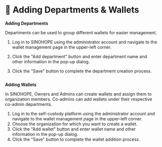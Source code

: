 # 🎯 Adding Departments & Wallets

**Adding Departments**

Departments can be used to group different wallets for easier management.

1. Log in to SINOHOPE using the administrator account and navigate to the wallet management page in the upper-left corner.
2. Click the "Add department" button and enter department name and other information in the pop-up dialog.
3.  Click the "Save" button to complete the department creation process.

    <figure><img src="../.gitbook/assets/1691652154277.jpg" alt=""><figcaption></figcaption></figure>

**Adding Wallets**

In SINOHOPE, Owners and Admins can create wallets and assign them to organization members. Co-admins can add wallets under their respective co-admin departments.

1. Log in to the self-custody platform using the administrator account and navigate to the wallet management page in the upper-left corner.
2. Choose the organization for which you want to create a wallet.
3. Click the "Add wallet" button and enter wallet name and other information in the pop-up dialog.
4. Click the "Save" button to complete the wallet addition process.

<figure><img src="../.gitbook/assets/image (114).png" alt=""><figcaption></figcaption></figure>

<figure><img src="https://newhuotech.larksuite.com/space/api/box/stream/download/asynccode/?code=MGFlNzZkMGEwZWZjZTI3ODhmOWVkYzFhNTIwYWUxMWFfTERWdTZ4NzlxcFUyRGlrZzg1eURXcVJsZW52WnpQZVRfVG9rZW46TnpIcmJUeldIbzVaM014N1RmWXVDU0Jsc2ZiXzE2ODM2NDM0MDI6MTY4MzY0NzAwMl9WNA" alt=""><figcaption></figcaption></figure>
